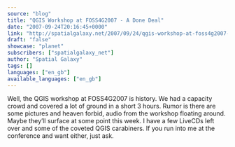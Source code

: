```yaml
---
source: "blog"
title: "QGIS Workshop at FOSS4G2007 - A Done Deal"
date: "2007-09-24T20:16:45+0000"
link: "http://spatialgalaxy.net/2007/09/24/qgis-workshop-at-foss4g2007-a-done-deal/"
draft: "false"
showcase: "planet"
subscribers: ["spatialgalaxy_net"]
author: "Spatial Galaxy"
tags: []
languages: ["en_gb"]
available_languages: ["en_gb"]
---
```


Well, the QGIS workshop at FOSS4G2007 is history. We had a capacity crowd and covered a lot of ground in a short 3 hours.
Rumor is there are some pictures and heaven forbid, audio from the workshop floating around. Maybe they&rsquo;ll surface at some point this week.
I have a few LiveCDs left over and some of the coveted QGIS carabiners. If you run into me at the conference and want either, just ask.
